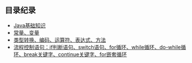 ## 目录纪录
- [Java基础知识](/src/com/maxiaoquJavaBasis/day00-knowledge)
- [常量、变量](/src/com/maxiaoquJavaBasis/day01-code)
- [类型转换、编码、运算符、表达式、方法](/src/com/maxiaoquJavaBasis/day02-code)
- [流程控制语句：if判断语句、switch语句、for循环、while循环、do-while循环、break关键字、continue关键字、for嵌套循环](/src/com/maxiaoquJavaBasis/day03-code)
